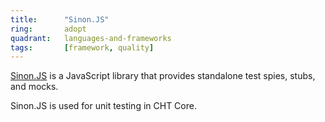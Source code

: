 ```yaml
---
title:      "Sinon.JS"
ring:       adopt
quadrant:   languages-and-frameworks
tags:       [framework, quality]
---
```


[Sinon.JS](https://sinonjs.org/) is a JavaScript library that provides standalone test spies, stubs, and mocks. 

Sinon.JS is used for unit testing in CHT Core.
